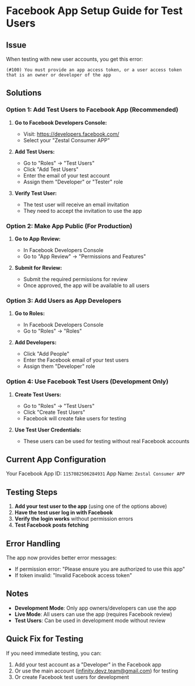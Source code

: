 # Facebook App Setup Guide for Test Users

## Issue
When testing with new user accounts, you get this error:
```
(#100) You must provide an app access token, or a user access token that is an owner or developer of the app
```

## Solutions

### Option 1: Add Test Users to Facebook App (Recommended)

1. **Go to Facebook Developers Console:**
   - Visit: https://developers.facebook.com/
   - Select your "Zestal Consumer APP"

2. **Add Test Users:**
   - Go to "Roles" → "Test Users"
   - Click "Add Test Users"
   - Enter the email of your test account
   - Assign them "Developer" or "Tester" role

3. **Verify Test User:**
   - The test user will receive an email invitation
   - They need to accept the invitation to use the app

### Option 2: Make App Public (For Production)

1. **Go to App Review:**
   - In Facebook Developers Console
   - Go to "App Review" → "Permissions and Features"

2. **Submit for Review:**
   - Submit the required permissions for review
   - Once approved, the app will be available to all users

### Option 3: Add Users as App Developers

1. **Go to Roles:**
   - In Facebook Developers Console
   - Go to "Roles" → "Roles"

2. **Add Developers:**
   - Click "Add People"
   - Enter the Facebook email of your test users
   - Assign them "Developer" role

### Option 4: Use Facebook Test Users (Development Only)

1. **Create Test Users:**
   - Go to "Roles" → "Test Users"
   - Click "Create Test Users"
   - Facebook will create fake users for testing

2. **Use Test User Credentials:**
   - These users can be used for testing without real Facebook accounts

## Current App Configuration

Your Facebook App ID: `1157082506284931`
App Name: `Zestal Consumer APP`

## Testing Steps

1. **Add your test user to the app** (using one of the options above)
2. **Have the test user log in with Facebook**
3. **Verify the login works** without permission errors
4. **Test Facebook posts fetching**

## Error Handling

The app now provides better error messages:
- If permission error: "Please ensure you are authorized to use this app"
- If token invalid: "Invalid Facebook access token"

## Notes

- **Development Mode**: Only app owners/developers can use the app
- **Live Mode**: All users can use the app (requires Facebook review)
- **Test Users**: Can be used in development mode without review

## Quick Fix for Testing

If you need immediate testing, you can:
1. Add your test account as a "Developer" in the Facebook app
2. Or use the main account (infinity.devz.team@gmail.com) for testing
3. Or create Facebook test users for development
